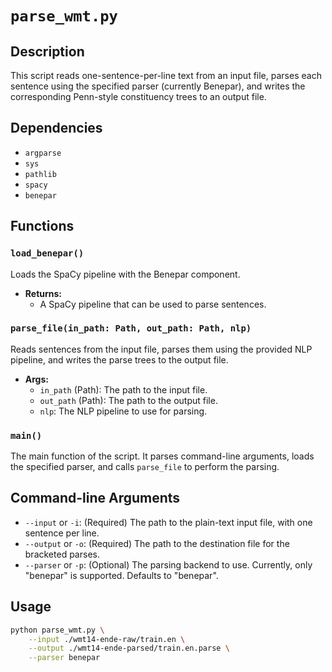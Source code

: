 # `parse_wmt.py`

## Description

This script reads one-sentence-per-line text from an input file, parses each sentence using the specified parser (currently Benepar), and writes the corresponding Penn-style constituency trees to an output file.

## Dependencies

- `argparse`
- `sys`
- `pathlib`
- `spacy`
- `benepar`

## Functions

### `load_benepar()`

Loads the SpaCy pipeline with the Benepar component.

- **Returns:**
    - A SpaCy pipeline that can be used to parse sentences.

### `parse_file(in_path: Path, out_path: Path, nlp)`

Reads sentences from the input file, parses them using the provided NLP pipeline, and writes the parse trees to the output file.

- **Args:**
    - `in_path` (Path): The path to the input file.
    - `out_path` (Path): The path to the output file.
    - `nlp`: The NLP pipeline to use for parsing.

### `main()`

The main function of the script. It parses command-line arguments, loads the specified parser, and calls `parse_file` to perform the parsing.

## Command-line Arguments

- `--input` or `-i`: (Required) The path to the plain-text input file, with one sentence per line.
- `--output` or `-o`: (Required) The path to the destination file for the bracketed parses.
- `--parser` or `-p`: (Optional) The parsing backend to use. Currently, only "benepar" is supported. Defaults to "benepar".

## Usage

```bash
python parse_wmt.py \
    --input ./wmt14-ende-raw/train.en \
    --output ./wmt14-ende-parsed/train.en.parse \
    --parser benepar
```

```